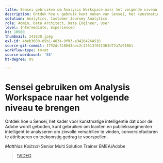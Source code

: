 ```yaml
---
title: Sensei gebruiken om Analysis Workspace naar het volgende niveau te brengen
description: Ontdek hoe u gebruik kunt maken van Sensei, het kunstmatige inlichtingenkader dat door de Adobe wordt geboden, om klanten en publiekssegmenten op intelligente wijze te analyseren naar ... (Beschrijvingen moeten tussen 60 en 160 tekens lang zijn)
solution: Analytics, Customer Journey Analytics
role: Admin, Data Architect, Data Engineer, User
level: Intermediate, Experienced
kt: 10580
thumbnail: 343830.jpeg
exl-id: 4beb3600-89b1-4834-9f03-a34284264910
source-git-commit: 1792dc318643aec2c12613f621361d72a7a918b1
workflow-type: tm+mt
source-wordcount: '88'
ht-degree: 0%

---
```


# Sensei gebruiken om Analysis Workspace naar het volgende niveau te brengen

Ontdek hoe u Sensei, het kader voor kunstmatige intelligentie dat door de Adobe wordt geboden, kunt gebruiken om klanten en publiekssegmenten intelligent te analyseren om zinvolle verschillen te vinden, conversiefactoren te attribueren en toekomstig gedrag te voorspellen.

*Matthias Kolitsch* Senior Multi Solution Trainer EMEA/Adobe

>[!VIDEO](https://video.tv.adobe.com/v/343830/?quality=12&learn=on)

